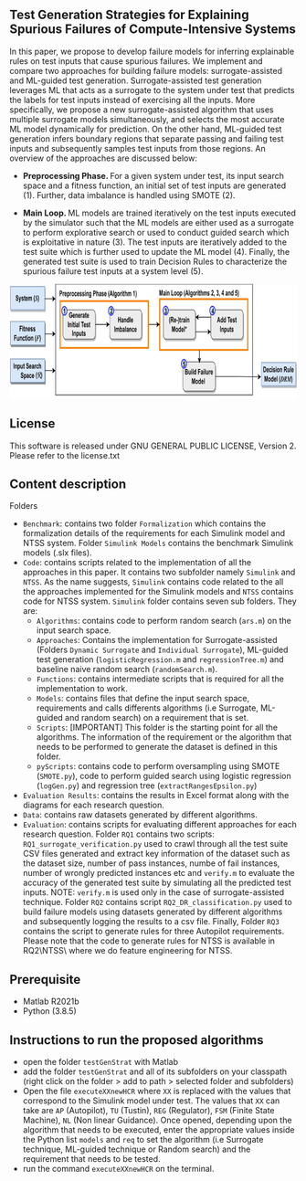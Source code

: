 Test Generation Strategies for Explaining Spurious Failures of Compute-Intensive Systems
------------------------------------------------------------

In this paper, we propose to develop failure models for inferring explainable rules on test inputs that cause spurious failures. We implement and compare two approaches for building failure models: surrogate-assisted and ML-guided test generation. Surrogate-assisted test generation leverages ML that acts as a surrogate to the system under test that predicts the labels for test inputs instead of exercising all the inputs. More specifically, we propose a new surrogate-assisted algorithm that uses multiple surrogate models simultaneously, and selects the most accurate ML model dynamically for prediction. On the other hand, ML-guided test generation infers boundary regions that separate passing and failing test inputs and subsequently samples test inputs from those regions. An overview of the approaches are discussed below:

* <p> <b> Preprocessing Phase. </b> For a given system under test, its input search space and a fitness function, an initial set of test inputs are generated (1). Further, data imbalance is handled using SMOTE (2).  </p>
* <p> <b> Main Loop. </b> ML models are trained iteratively on the test inputs executed by the simulator such that the ML models are either used as a surrogate to perform explorative search or used to conduct guided search which is exploitative in nature (3). The test inputs are iteratively added to the test suite which is further used to update the ML model (4). Finally, the generated test suite is used to train Decision Rules to characterize the spurious failure test inputs at a system level (5).</p>

<p align="center">
  <img src="https://github.com/anonpaper23/testGenStrat/blob/main/overview.jpg" width="650" height="200" class="centerImage" />
</p>

License 
--------------------------------------------
This software is released under GNU GENERAL PUBLIC LICENSE, Version 2. Please refer to the license.txt

Content description
--------------------------------------------
Folders
- ``Benchmark``: contains two folder ``Formalization`` which contains the formalization details of the requirements for each Simulink model and NTSS system. Folder ``Simulink Models`` contains the benchmark Simulink models (.slx files).
- ``Code``: contains scripts related to the implementation of all the approaches in this paper. It contains two subfolder namely ``Simulink`` and ``NTSS``. As the name suggests, ``Simulink`` contains code related to the all the approaches implemented for the Simulink models and ``NTSS`` contains code for NTSS system. ``Simulink`` folder contains seven sub folders. They are:
  - ``Algorithms``: contains code to perform random search (``ars.m``) on the input search space. 
  - ``Approaches``: Contains the implementation for Surrogate-assisted (Folders ``Dynamic Surrogate`` and ``Individual Surrogate``), ML-guided test generation (``logisticRegression.m`` and ``regressionTree.m``) and baseline naive random search (``randomSearch.m``). 
  - ``Functions``: contains intermediate scripts that is required for all the implementation to work.
  - ``Models``: contains files that define the input search space, requirements and calls differents algorithms (i.e Surrogate, ML-guided and random search) on a requirement that is set.
  - ``Scripts``: [IMPORTANT] This folder is the starting point for all the algorithms. The information of the requirement or the algorithm that needs to be performed to generate the dataset is defined in this folder.
  - ``pyScripts``: contains code to perform oversampling using SMOTE (``SMOTE.py``), code to perform guided search using logistic regression (``logGen.py``) and regression tree (``extractRangesEpsilon.py``) 
- ``Evaluation Results``: contains the results in Excel format along with the diagrams for each research question.
- ``Data``: contains raw datasets generated by different algorithms.
- ``Evaluation``: contains scripts for evaluating different approaches for each research question. Folder ``RQ1`` contains two scripts: ``RQ1_surrogate_verification.py`` used to crawl through all the test suite CSV files generated and extract key information of the dataset such as the dataset size, number of pass instances, numbe of fail instances, number of wrongly predicted instances etc and ``verify.m`` to evaluate the accuracy of the generated test suite by simulating all the predicted test inputs. NOTE: ``verify.m`` is used only in the case of surrogate-assisted technique. Folder ``RQ2`` contains script ``RQ2_DR_classification.py`` used to build failure models using datasets generated by different algorithms and subsequently logging the results to a csv file. Finally, Folder ``RQ3`` contains the script to generate rules for three Autopilot requirements. Please note that the code to generate rules for NTSS is available in RQ2\NTSS\ where we do feature engineering for NTSS.  

Prerequisite
--------------------------------------------
- Matlab R2021b
- Python (3.8.5)

## Instructions to run the proposed algorithms
- open the folder ``testGenStrat`` with Matlab
- add the folder ``testGenStrat`` and all of its subfolders on your classpath (right click on the folder > add to path > selected folder and subfolders)
- Open the file ``executeXXnewHCR`` where ``XX`` is replaced with the values that correspond to the Simulink model under test. The values that ``XX`` can take are ``AP`` (Autopilot), ``TU`` (Tustin), ``REG`` (Regulator), ``FSM`` (Finite State Machine), ``NL`` (Non linear Guidance). Once opened, depending upon the algorithm that needs to be executed, enter the appropriate values inside the Python list ``models`` and ``req`` to set the algorithm (i.e Surrogate technique, ML-guided technique or Random search) and the requirement that needs to be tested. 
- run the command ``executeXXnewHCR`` on the terminal.

